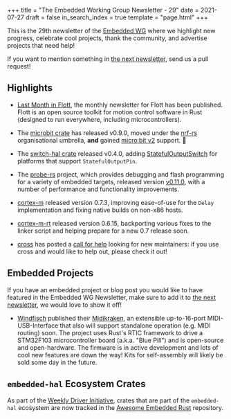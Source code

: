 +++
title = "The Embedded Working Group Newsletter - 29"
date = 2021-07-27
draft = false
in_search_index = true
template = "page.html"
+++

This is the 29th newsletter of the [Embedded WG] where we highlight new progress, celebrate cool projects, thank the community, and advertise projects that need help!

[Embedded WG]: https://github.com/rust-embedded/wg

<!-- more -->

If you want to mention something in [the next newsletter], send us a pull request!

[the next newsletter]: https://github.com/rust-embedded/blog/edit/master/content/2021-08-24-newsletter-30.md

## Highlights

- [Last Month in Flott](https://flott-motion.org/news/last-month-in-flott-may-2021/), the monthly newsletter for Flott has been published. Flott is an open source toolkit for motion control software in Rust (designed to run everywhere, including microcontrollers).

- The [microbit crate](https://crates.io/crates/microbit) has released v0.9.0, moved under the [nrf-rs](https://github.com/nrf-rs/microbit) organisational umbrella, **and** gained [micro:bit v2](https://github.com/nrf-rs/microbit/pull/44) support. 🎉
- The [switch-hal crate](https://crates.io/crates/switch-hal) released v0.4.0, adding [StatefulOutputSwitch](https://docs.rs/switch-hal/0.4.0/switch_hal/trait.StatefulOutputSwitch.html) for platforms that support `StatefulOutputPin`.
- The [probe-rs](https://probe.rs) project, which provides debugging and flash programming for a variety of embedded targets, released version [v0.11.0](https://probe.rs/blog/release-0-11-0/), with a number of performance and functionality improvements.
- [cortex-m](https://crates.io/crates/cortex-m) released version 0.7.3, improving ease-of-use for the `Delay` implementation and fixing native builds on non-x86 hosts.
- [cortex-m-rt](https://crates.io/crates/cortex-m-rt) released version 0.6.15, backporting various fixes to the linker script and helping prepare for a new 0.7 release soon.
- [cross](https://github.com/rust-embedded/cross) has posted a [call for help](https://github.com/rust-embedded/cross/issues/574) looking for new maintainers: if you use cross and would like to help out, please check it out!

## Embedded Projects

If you have an embedded project or blog post you would like to have featured in the Embedded WG Newsletter, make sure to add it to [the next newsletter], we would love to show it off!

- [Windfisch] published their [Midikraken], an extensible up-to-16-port MIDI-USB-Interface that also will support standalone operation (e.g. MIDI routing) soon. The project uses Rust's RTIC framework to drive a STM32F103 microcontroller board (a.k.a. "Blue Pill") and is open-source and open-hardware. The firmware is in active development and lots of cool new features are down the way! Kits for self-assembly will likely be sold some day in the future.

[Windfisch]: https://windfis.ch
[MidiKraken]: https://github.com/Windfisch/midikraken

## `embedded-hal` Ecosystem Crates

As part of the [Weekly Driver Initiative], crates that are part of the `embedded-hal` ecosystem are now tracked in the [Awesome Embedded Rust] repository.

[Awesome Embedded Rust]: https://github.com/rust-embedded/awesome-embedded-rust
[Weekly Driver Initiative]: https://github.com/rust-embedded/wg/issues/39
